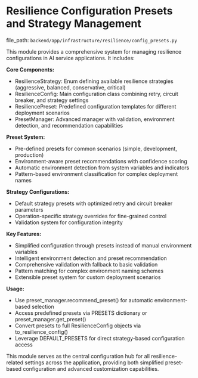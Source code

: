 # Resilience Configuration Presets and Strategy Management

  file_path: `backend/app/infrastructure/resilience/config_presets.py`

This module provides a comprehensive system for managing resilience configurations
in AI service applications. It includes:

**Core Components:**
- ResilienceStrategy: Enum defining available resilience strategies (aggressive, balanced, conservative, critical)
- ResilienceConfig: Main configuration class combining retry, circuit breaker, and strategy settings
- ResiliencePreset: Predefined configuration templates for different deployment scenarios
- PresetManager: Advanced manager with validation, environment detection, and recommendation capabilities

**Preset System:**
- Pre-defined presets for common scenarios (simple, development, production)
- Environment-aware preset recommendations with confidence scoring
- Automatic environment detection from system variables and indicators
- Pattern-based environment classification for complex deployment names

**Strategy Configurations:**
- Default strategy presets with optimized retry and circuit breaker parameters
- Operation-specific strategy overrides for fine-grained control
- Validation system for configuration integrity

**Key Features:**
- Simplified configuration through presets instead of manual environment variables
- Intelligent environment detection and preset recommendation
- Comprehensive validation with fallback to basic validation
- Pattern matching for complex environment naming schemes
- Extensible preset system for custom deployment scenarios

**Usage:**
- Use preset_manager.recommend_preset() for automatic environment-based selection
- Access predefined presets via PRESETS dictionary or preset_manager.get_preset()
- Convert presets to full ResilienceConfig objects via to_resilience_config()
- Leverage DEFAULT_PRESETS for direct strategy-based configuration access

This module serves as the central configuration hub for all resilience-related
settings across the application, providing both simplified preset-based configuration
and advanced customization capabilities.
